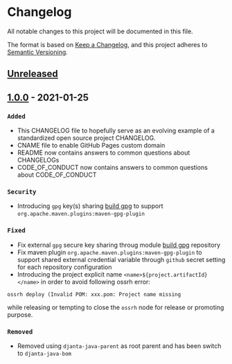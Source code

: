 # Changelog
All notable changes to this project will be documented in this file.

The format is based on [Keep a Changelog](https://keepachangelog.com/en/1.0.0/),
and this project adheres to [Semantic Versioning](https://semver.org/spec/v2.0.0.html).

## [Unreleased]

## [1.0.0] - 2021-01-25
### `Added`
- This CHANGELOG file to hopefully serve as an evolving example of a
  standardized open source project CHANGELOG.
- CNAME file to enable GitHub Pages custom domain
- README now contains answers to common questions about CHANGELOGs
- CODE_OF_CONDUCT now contains answers to common questions about CODE_OF_CONDUCT

### `Security`
- Introducing `gpg` key(s) sharing [build gpg](https://github.com/djanta/djanta-build-gpg.git) to support `org.apache.maven.plugins:maven-gpg-plugin`

### `Fixed`
- Fix external `gpg` secure key sharing throug module [build gpg](https://github.com/djanta/djanta-build-gpg.git) repository
- Fix maven plugin `org.apache.maven.plugins:maven-gpg-plugin` to support shared external credential variable through `github` secret setting for each repository configuration
- Introducing the project explicit name `<name>${project.artifactId}</name>` in order to avoid following ossrh error:
```shell
ossrh deploy (Invalid POM: xxx.pom: Project name missing
```
while releasing or tempting to close the `ossrh` node for release or promoting purpose.

### `Removed`
- Removed using `djanta-java-parent` as root parent and has been switch to `djanta-java-bom`


[Unreleased]: https://github.com/djanta/djanta-maven-plugin/compare/v1.0.0...HEAD
[0.0.2]: https://github.com/djanta/djanta-maven-plugin/compare/v1.0.0...v1.0.1
[1.0.0]: https://github.com/djanta/djanta-maven-plugin/releases/tag/v1.0.0